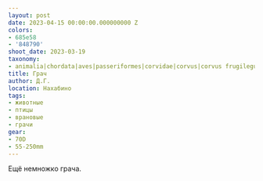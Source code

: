 ```yaml
---
layout: post
date: 2023-04-15 00:00:00.000000000 Z
colors:
- 685e58
- '848790'
shoot_date: 2023-03-19
taxonomy:
- animalia|chordata|aves|passeriformes|corvidae|corvus|corvus frugilegus
title: Грач
author: Д.Г.
location: Нахабино
tags:
- животные
- птицы
- врановые
- грачи
gear:
- 70D
- 55-250mm
---
```

Ещё немножко грача.

